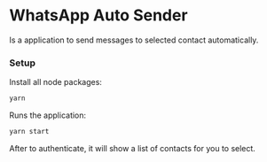 # WhatsApp Auto Sender

Is a application to send messages to selected contact automatically.

### Setup

Install all node packages:

```bash
yarn
```

Runs the application:

```bash
yarn start
```

After to authenticate, it will show a list of contacts for you to select.
